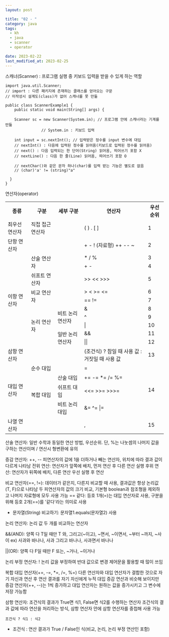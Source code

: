 ```yaml
---
layout: post

title: "02 - "
category: java
tags: 
  - kh
  - java
  - scanner
  - operator

date: 2023-02-22
last_modified_at: 2023-02-25
---
```


스캐너(Scanner) : 프로그램 실행 중 키보드 입력을 받을 수 있게 하는 역할

```
import java.util.Scanner;
// import : 다른 패키지에 존재하는 클래스를 얻어오는 구문
// 미작성시 설계도(class)가 없어 스캐너를 못 만듦

public class ScannerExample1 {
	public static void main(String[] args) {
    
    Scanner sc = new Scanner(System.in); // 프로그램 안에 스캐너라는 기계를 만듦
    			// System.in : 키보드 입력
    
    int input = sc.nextInt(); // 입력받은 정수를 input 변수에 대입
    // nextInt() : 다음에 입력된 정수를 읽어옴(키보드로 입력된 정수를 읽어옴)
    // next() : 다음 입력되는 한 단어(String) 읽어옴, 띄어쓰기 포함 X
    // nextLine() : 다음 한 줄(Line) 읽어옴, 띄어쓰기 포함 O
    
    // nextChar()와 같은 문자 하나(char)를 입력 받는 기능은 별도로 없음
    // (char)'a' != (string)"a"
    
  }
}
```

연산자(operator)

<table>
	<tr>
		<th>종류</th>
		<th>구분</th>
		<th>세부 구분</th>
		<th>연산자</th>
		<th>우선순위</th>
	</tr>
	<tr>
		<td>최우선 연산자</td>
		<td>직접 접근 연산자</td>
		<td></td>
		<td>( ) . [ ]</td>
		<td>1</td>
	</tr>
	<tr>
		<td>단항 연산자</td>
		<td></td>
		<td></td>
		<td>+ - ! (자료형) ++ -- ~</td>
		<td>2</td>
	</tr>
	<tr>
		<td rowspan="10">이항 연산자</td>
		<td rowspan="2">산술 연산자</td>
		<td></td>
		<td>* / %</td>
		<td>3</td>
	</tr>
	<tr>
		<td></td>
		<td>+ -</td>
		<td>4</td>
	</tr>
	<tr>
		<td>쉬프트 연산자</td>
		<td></td>
		<td>>> << >>></td>
		<td>5</td>
	</tr>
	<tr>
		<td rowspan="2">비교 연산자</td>
		<td></td>
		<td>> < >= <=</td>
		<td>6</td>
	</tr>
	<tr>
		<td></td>
		<td>== !=</td>
		<td>7</td>
	</tr>
	<tr>
		<td rowspan="5">논리 연산자</td>
		<td rowspan="3">비트 논리 연산자</td>
		<td>&</td>
		<td>8</td>
	</tr>
	<tr>
		<td>^</td>
		<td>9</td>
	</tr>
	<tr>
		<td>|</td>
		<td>10</td>
	</tr>
	<tr>
		<td rowspan="2">일반 논리 연산자</td>
		<td>&&</td>
		<td>11</td>
	</tr>
	<tr>
		<td>||</td>
		<td>12</td>
	</tr>
	<tr>
		<td>삼항 연산자</td>
		<td></td>
		<td></td>
		<td>(조건식) ? 참일 때 사용 값 : 거짓일 때 사용 값</td>
		<td>13</td>
	</tr>
	<tr>
		<td rowspan="4">대입 연산자</td>
		<td>순수 대입</td>
		<td></td>
		<td>=</td>
		<td rowspan="4">14</td>
	</tr>
	<tr>
		<td rowspan="3">복합 대입</td>
		<td>산술 대입</td>
		<td>+= -= *= /= %=</td>
	</tr>
	<tr>
		<td>쉬프트 대입</td>
		<td><<= >>= >>>=</td>
	</tr>
	<tr>
		<td>비트 논리 대입</td>
		<td>&= ^= |=</td>
	</tr>
	<tr>
		<td>나열 연산자</td>
		<td></td>
		<td></td>
		<td>,</td>
		<td>15</td>
	</tr>
</table>

산술 연산자: 일반 수학과 동일한 연산 방법, 우선순위.
단, %는 나눗셈의 나머지 값을 구하는 연산이며 / 연산시 형변환에 유의

증감 연산자: ++, --
피연산자의 값에 1을 더하거나 빼는 연산자, 위치에 따라 결과 값이 다르게 나타남
전위 연산: 연산자가 앞쪽에 배치, 먼저 연산 후 다른 연산 실행
후위 연산: 연산자가 뒤쪽에 배치, 다른 연산 우선 실행 후 연산

비교 연산자(==, !=): 데이터가 같은지, 다른지 비교할 때 사용, 결과값은 항상 논리값(T, F)으로 나타남
두 피연산자의 값의 크기 비교, 기본형 boolean과 참조형을 제외하고 나머지 자료형에 모두 사용 가능
== 같다: 등호 1개(=)는 대입 연산자로 사용, 구분을 위해 등호 2개(==)를 '같다'라는 의미로 사용
* 문자열(String) 비교하기: 문자열1.equals(문자열2) 사용

논리 연산자: 논리 값 두 개를 비교하는 연산자

&&(AND): 양쪽 다 T일 때만 T
와, 그리고(~이고), ~면서, ~이면서, ~부터 ~까지, ~사이
ex) 사과와 바나나, 사과 그리고 바나나, 사과면서 바나나

||(OR): 양쪽 다 F일 때만 F
또는, ~거나, ~이거나

논리 부정 연산자: !
논리 값을 부정하여 반대 값으로 변경
제어문을 활용할 때 많이 쓰임

복합 대입 연산자(+=, -=, *=, /=, %=)
다른 연산자와 대입 연산자가 결합한 것으로 자기 자신과 연산 후 연산 결과를 자기 자신에게 누적 대입
증감 연산과 비슷해 보이지만 증감 연산자(++, --)는 1씩 증가하고 대입 연산자는 원하는 값을 증가시키고 그 변수에 저장 가능함

삼항 연산자: 조건식의 결과가 True면 식1, False면 식2를 수행하는 연산자
조건식의 결과 값에 따라 연산을 처리하는 방식, 삼항 연산자 안에 삼항 연산자를 중첩해 사용 가능
```
조건식 ? 식1 : 식2
```
* 조건식 : 연산 결과가 True / False인 식(비교, 논리, 논리 부정 연산인 포함)



